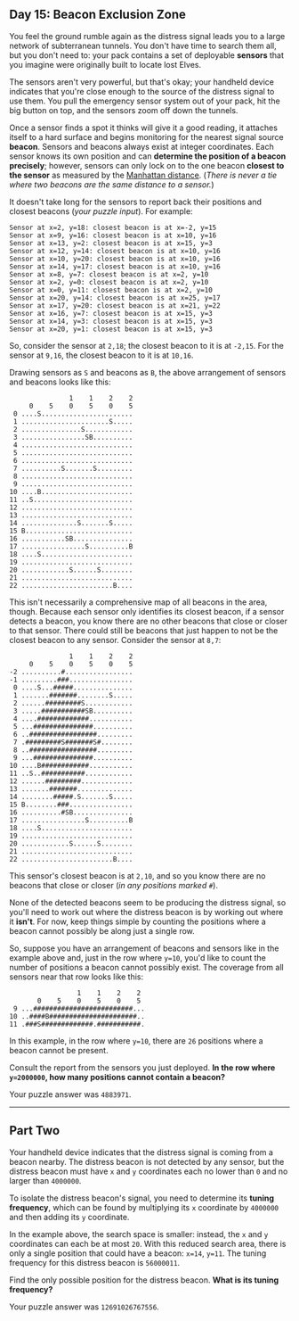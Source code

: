## Day 15: Beacon Exclusion Zone

You feel the ground rumble again as the distress signal leads you to a large network of 
subterranean tunnels. You don't have time to search them all, but you don't need to: 
your pack contains a set of deployable **sensors** that you imagine were originally built 
to locate lost Elves.

The sensors aren't very powerful, but that's okay; your handheld device indicates that 
you're close enough to the source of the distress signal to use them. You pull the emergency 
sensor system out of your pack, hit the big button on top, and the sensors zoom off down the 
tunnels.

Once a sensor finds a spot it thinks will give it a good reading, it attaches itself to a 
hard surface and begins monitoring for the nearest signal source **beacon**. Sensors and 
beacons always exist at integer coordinates. Each sensor knows its own position and can 
**determine the position of a beacon precisely**; however, sensors can only lock on to the 
one beacon **closest to the sensor** as measured by the 
[Manhattan distance](https://en.wikipedia.org/wiki/Taxicab_geometry). (_There is never a 
tie where two beacons are the same distance to a sensor._)

It doesn't take long for the sensors to report back their positions and closest beacons 
(_your puzzle input_). For example:

```
Sensor at x=2, y=18: closest beacon is at x=-2, y=15
Sensor at x=9, y=16: closest beacon is at x=10, y=16
Sensor at x=13, y=2: closest beacon is at x=15, y=3
Sensor at x=12, y=14: closest beacon is at x=10, y=16
Sensor at x=10, y=20: closest beacon is at x=10, y=16
Sensor at x=14, y=17: closest beacon is at x=10, y=16
Sensor at x=8, y=7: closest beacon is at x=2, y=10
Sensor at x=2, y=0: closest beacon is at x=2, y=10
Sensor at x=0, y=11: closest beacon is at x=2, y=10
Sensor at x=20, y=14: closest beacon is at x=25, y=17
Sensor at x=17, y=20: closest beacon is at x=21, y=22
Sensor at x=16, y=7: closest beacon is at x=15, y=3
Sensor at x=14, y=3: closest beacon is at x=15, y=3
Sensor at x=20, y=1: closest beacon is at x=15, y=3
```

So, consider the sensor at `2,18`; the closest beacon to it is at `-2,15`. For the sensor 
at `9,16`, the closest beacon to it is at `10,16`.

Drawing sensors as `S` and beacons as `B`, the above arrangement of sensors and beacons 
looks like this:

```
               1    1    2    2
     0    5    0    5    0    5
 0 ....S.......................
 1 ......................S.....
 2 ...............S............
 3 ................SB..........
 4 ............................
 5 ............................
 6 ............................
 7 ..........S.......S.........
 8 ............................
 9 ............................
10 ....B.......................
11 ..S.........................
12 ............................
13 ............................
14 ..............S.......S.....
15 B...........................
16 ...........SB...............
17 ................S..........B
18 ....S.......................
19 ............................
20 ............S......S........
21 ............................
22 .......................B....
```

This isn't necessarily a comprehensive map of all beacons in the area, though. Because 
each sensor only identifies its closest beacon, if a sensor detects a beacon, you know 
there are no other beacons that close or closer to that sensor. There could still be 
beacons that just happen to not be the closest beacon to any sensor. Consider the sensor 
at `8,7`:

```
               1    1    2    2
     0    5    0    5    0    5
-2 ..........#.................
-1 .........###................
 0 ....S...#####...............
 1 .......#######........S.....
 2 ......#########S............
 3 .....###########SB..........
 4 ....#############...........
 5 ...###############..........
 6 ..#################.........
 7 .#########S#######S#........
 8 ..#################.........
 9 ...###############..........
10 ....B############...........
11 ..S..###########............
12 ......#########.............
13 .......#######..............
14 ........#####.S.......S.....
15 B........###................
16 ..........#SB...............
17 ................S..........B
18 ....S.......................
19 ............................
20 ............S......S........
21 ............................
22 .......................B....
```

This sensor's closest beacon is at `2,10`, and so you know there are no beacons that 
close or closer (_in any positions marked `#`_).

None of the detected beacons seem to be producing the distress signal, so you'll need 
to work out where the distress beacon is by working out where it **isn't**. For now, 
keep things simple by counting the positions where a beacon cannot possibly be along 
just a single row.

So, suppose you have an arrangement of beacons and sensors like in the example above and, 
just in the row where `y=10`, you'd like to count the number of positions a beacon cannot 
possibly exist. The coverage from all sensors near that row looks like this:

```
                 1    1    2    2
       0    5    0    5    0    5
 9 ...#########################...
10 ..####B######################..
11 .###S#############.###########.
```

In this example, in the row where `y=10`, there are `26` positions where a beacon cannot 
be present.

Consult the report from the sensors you just deployed. **In the row where `y=2000000`, 
how many positions cannot contain a beacon?**

Your puzzle answer was `4883971`.

---

## Part Two

Your handheld device indicates that the distress signal is coming from a beacon nearby. 
The distress beacon is not detected by any sensor, but the distress beacon must have `x` 
and `y` coordinates each no lower than `0` and no larger than `4000000`.

To isolate the distress beacon's signal, you need to determine its **tuning frequency**, 
which can be found by multiplying its `x` coordinate by `4000000` and then adding its `y` 
coordinate.

In the example above, the search space is smaller: instead, the `x` and `y` coordinates 
can each be at most `20`. With this reduced search area, there is only a single position 
that could have a beacon: `x=14`, `y=11`. The tuning frequency for this distress beacon 
is `56000011`.

Find the only possible position for the distress beacon. **What is its tuning frequency?**

Your puzzle answer was `12691026767556`.
